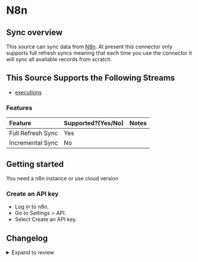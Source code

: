 # N8n

## Sync overview

This source can sync data from [N8n](https://docs.n8n.io/api/). At present this connector only supports full refresh syncs meaning that each time you use the connector it will sync all available records from scratch.

## This Source Supports the Following Streams

- [executions](https://docs.n8n.io/api/api-reference/#tag/Execution/paths/~1executions/get)

### Features

| Feature           | Supported?\(Yes/No\) | Notes |
| :---------------- | :------------------- | :---- |
| Full Refresh Sync | Yes                  |       |
| Incremental Sync  | No                   |       |

## Getting started

You need a n8n instance or use cloud version

### Create an API key

- Log in to n8n.
- Go to Settings > API.
- Select Create an API key.

## Changelog

<details>
  <summary>Expand to review</summary>

| Version | Date       | Pull Request                                             | Subject                           |
| :------ | :--------- | :------------------------------------------------------- | :-------------------------------- |
| 0.2.8 | 2025-04-12 | [57855](https://github.com/airbytehq/airbyte/pull/57855) | Update dependencies |
| 0.2.7 | 2025-04-05 | [57320](https://github.com/airbytehq/airbyte/pull/57320) | Update dependencies |
| 0.2.6 | 2025-03-29 | [56659](https://github.com/airbytehq/airbyte/pull/56659) | Update dependencies |
| 0.2.5 | 2025-03-22 | [56061](https://github.com/airbytehq/airbyte/pull/56061) | Update dependencies |
| 0.2.4 | 2025-03-08 | [55505](https://github.com/airbytehq/airbyte/pull/55505) | Update dependencies |
| 0.2.3 | 2025-03-01 | [54751](https://github.com/airbytehq/airbyte/pull/54751) | Update dependencies |
| 0.2.2 | 2025-02-22 | [54313](https://github.com/airbytehq/airbyte/pull/54313) | Update dependencies |
| 0.2.1 | 2025-02-15 | [47529](https://github.com/airbytehq/airbyte/pull/47529) | Update dependencies |
| 0.2.0 | 2024-10-06 | [46520](https://github.com/airbytehq/airbyte/pull/46520) | Migrate to Manifest-only |
| 0.1.21 | 2024-10-05 | [46407](https://github.com/airbytehq/airbyte/pull/46407) | Update dependencies |
| 0.1.20 | 2024-09-28 | [46125](https://github.com/airbytehq/airbyte/pull/46125) | Update dependencies |
| 0.1.19 | 2024-09-21 | [45745](https://github.com/airbytehq/airbyte/pull/45745) | Update dependencies |
| 0.1.18 | 2024-09-14 | [45507](https://github.com/airbytehq/airbyte/pull/45507) | Update dependencies |
| 0.1.17 | 2024-09-07 | [45271](https://github.com/airbytehq/airbyte/pull/45271) | Update dependencies |
| 0.1.16 | 2024-08-31 | [45042](https://github.com/airbytehq/airbyte/pull/45042) | Update dependencies |
| 0.1.15 | 2024-08-24 | [44695](https://github.com/airbytehq/airbyte/pull/44695) | Update dependencies |
| 0.1.14 | 2024-08-17 | [44314](https://github.com/airbytehq/airbyte/pull/44314) | Update dependencies |
| 0.1.13 | 2024-08-12 | [43862](https://github.com/airbytehq/airbyte/pull/43862) | Update dependencies |
| 0.1.12 | 2024-08-10 | [43499](https://github.com/airbytehq/airbyte/pull/43499) | Update dependencies |
| 0.1.11 | 2024-08-03 | [43170](https://github.com/airbytehq/airbyte/pull/43170) | Update dependencies |
| 0.1.10 | 2024-07-27 | [42590](https://github.com/airbytehq/airbyte/pull/42590) | Update dependencies |
| 0.1.9 | 2024-07-20 | [42248](https://github.com/airbytehq/airbyte/pull/42248) | Update dependencies |
| 0.1.8 | 2024-07-13 | [41738](https://github.com/airbytehq/airbyte/pull/41738) | Update dependencies |
| 0.1.7 | 2024-07-10 | [41427](https://github.com/airbytehq/airbyte/pull/41427) | Update dependencies |
| 0.1.6 | 2024-07-09 | [41191](https://github.com/airbytehq/airbyte/pull/41191) | Update dependencies |
| 0.1.5 | 2024-07-06 | [40861](https://github.com/airbytehq/airbyte/pull/40861) | Update dependencies |
| 0.1.4 | 2024-06-25 | [40317](https://github.com/airbytehq/airbyte/pull/40317) | Update dependencies |
| 0.1.3 | 2024-06-22 | [40124](https://github.com/airbytehq/airbyte/pull/40124) | Update dependencies |
| 0.1.2 | 2024-06-06 | [39273](https://github.com/airbytehq/airbyte/pull/39273) | [autopull] Upgrade base image to v1.2.2 |
| 0.1.1 | 2024-05-21 | [38482](https://github.com/airbytehq/airbyte/pull/38482) | [autopull] base image + poetry + up_to_date |
| 0.1.0 | 2022-11-08 | [18745](https://github.com/airbytehq/airbyte/pull/18745) | 🎉 New Source: N8n [low-code cdk] |

</details>
